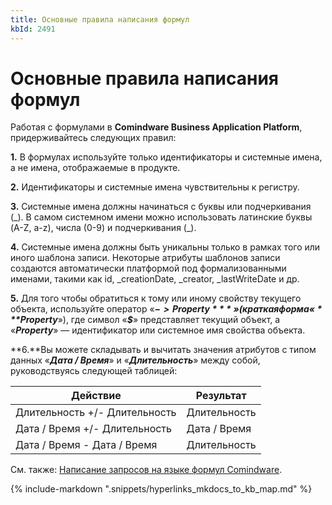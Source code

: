 ```yaml
---
title: Основные правила написания формул
kbId: 2491
---
```


# Основные правила написания формул

Работая с формулами в **Comindware Business Application Platform**, придерживайтесь следующих правил:

**1.** В формулах используйте только идентификаторы и системные имена, а не имена, отображаемые в продукте.

**2.** Идентификаторы и системные имена чувствительны к регистру.

**3.** Системные имена должны начинаться с буквы или подчеркивания (\_). В самом системном имени можно использовать латинские буквы (A-Z, a-z), числа (0-9) и подчеркивания (\_).

**4.** Системные имена должны быть уникальны только в рамках того или иного шаблона записи. Некоторые атрибуты шаблонов записи создаются автоматически платформой под формализованными именами, такими как id, \_creationDate, \_creator, \_lastWriteDate и др.

**5.** Для того чтобы обратиться к тому или иному свойству текущего объекта, используйте оператор «***$->Property***» (краткая форма «***$Property***»), где символ «***$***» представляет текущий объект, а «***Property***» — идентификатор или системное имя свойства объекта.

**6.**Вы можете складывать и вычитать значения атрибутов с типом данных «***Дата / Время***» и «***Длительность***» между собой, руководствуясь следующей таблицей:

| Действие | Результат |
| --- | --- |
| Длительность +/- Длительность | Длительность |
| Дата / Время +/- Длительность | Дата / Время |
| Дата / Время - Дата / Время | Длительность |

См. также: [Написание запросов на языке формул Comindware](https://kb.comindware.ru/article.php?id=2345).

{% include-markdown ".snippets/hyperlinks_mkdocs_to_kb_map.md" %}
